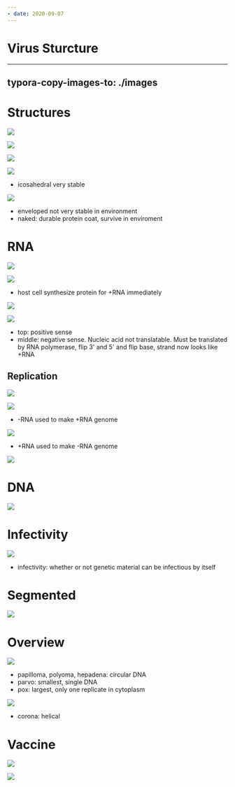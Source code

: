 ```yaml
---
- date: 2020-09-07
---
```


# Virus Sturcture
---

## typora-copy-images-to: ./images

# Structures

![](https://photos.thisispiggy.com/file/wikiFiles/62F49D15-E2BF-44CD-A819-EA7A3BCC7352.jpg)

![](https://photos.thisispiggy.com/file/wikiFiles/049C1D03-2A67-486C-AA26-5F891E51749B.jpg)

![](https://photos.thisispiggy.com/file/wikiFiles/8E6AA182-2BA7-4CAE-B2A4-3D7DDC0F1AAC.jpg)

![](https://photos.thisispiggy.com/file/wikiFiles/C80BFBAD-49C5-4FD6-B5AA-D0DE99CA2FBA.jpg)

- icosahedral very stable

![](https://photos.thisispiggy.com/file/wikiFiles/330273D2-5526-40C5-AF90-60A9CF84B1B1.jpg)

- enveloped not very stable in environment
- naked: durable protein coat, survive in enviroment

# RNA

![](https://photos.thisispiggy.com/file/wikiFiles/8B4C4B24-1F61-4465-B52E-FDF76FC1A055.jpg)

![](https://photos.thisispiggy.com/file/wikiFiles/AEC5CD04-7687-4DAB-9078-2441CFDA32F9.jpg)

- host cell synthesize protein for +RNA immediately

![](https://photos.thisispiggy.com/file/wikiFiles/1B78088A-D88B-4941-93DF-A87EE6D0A440.jpg)

![](https://photos.thisispiggy.com/file/wikiFiles/34C42E72-4315-4D88-9C05-09A458F6D5AD.jpg)

- top: positive sense
- middle: negative sense. Nucleic acid not translatable. Must be translated by RNA polymerase, flip 3' and 5' and flip base, strand now looks like +RNA

## Replication

![](https://photos.thisispiggy.com/file/wikiFiles/CD65E4E3-B650-4E1F-AF5B-3820300A1404.jpg)

![](https://photos.thisispiggy.com/file/wikiFiles/A62A1608-A945-4B54-9CC0-5A7C94753794.jpg)

- \-RNA used to make +RNA genome

![](https://photos.thisispiggy.com/file/wikiFiles/2865204C-5E77-45A9-BF29-29C7CAD258C0.jpg)

- \+RNA used to make -RNA genome

![](https://photos.thisispiggy.com/file/wikiFiles/E8ED0F65-57B1-4923-BFBF-C7FC7CBE44A3.jpg)

# DNA

![](https://photos.thisispiggy.com/file/wikiFiles/265C6E9D-4D03-42A8-AB0F-C97A9C1E0A1B.jpg)

# Infectivity

![](https://photos.thisispiggy.com/file/wikiFiles/BE1E9047-D544-4A35-BE73-19DB76D2DB5F.jpg)

- infectivity: whether or not genetic material can be infectious by itself

# Segmented

![](https://photos.thisispiggy.com/file/wikiFiles/5B3A42E0-8AD0-4FAE-8042-E0B0C2745ED5.jpg)

# Overview

![](https://photos.thisispiggy.com/file/wikiFiles/81848C9C-97FD-4D01-A5D5-6FEC23B892EE.jpg)

- papilloma, polyoma, hepadena: circular DNA
- parvo: smallest, single DNA
- pox: largest, only one replicate in cytoplasm

![](https://photos.thisispiggy.com/file/wikiFiles/57034C18-6E5D-4B07-9774-D946FCD11B33.jpg)

- corona: helical

# Vaccine

![](https://photos.thisispiggy.com/file/wikiFiles/CE7F41AD-BD07-4427-828F-9D7E9A3711D9.jpg)

![](https://photos.thisispiggy.com/file/wikiFiles/E36FC332-E128-4DB0-9699-4F091A16648B.jpg)
